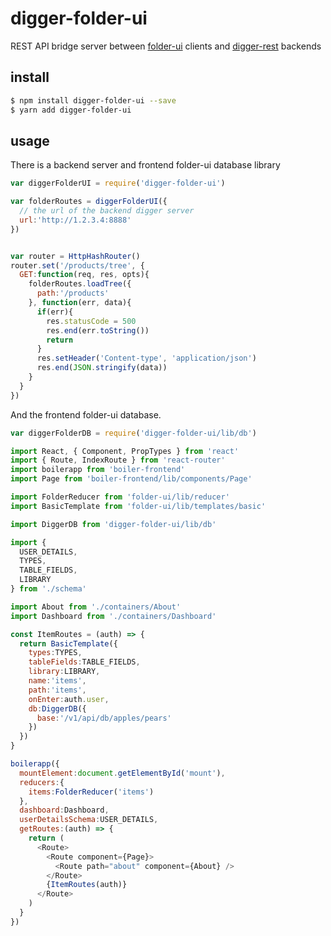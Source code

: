 # digger-folder-ui

REST API bridge server between [folder-ui](https://github.com/binocarlos/folder-ui) clients and [digger-rest](https://github.com/binocarlos/digger-rest) backends

## install

```bash
$ npm install digger-folder-ui --save
$ yarn add digger-folder-ui
```

## usage

There is a backend server and frontend folder-ui database library

```javascript
var diggerFolderUI = require('digger-folder-ui')

var folderRoutes = diggerFolderUI({
  // the url of the backend digger server
  url:'http://1.2.3.4:8888'
})


var router = HttpHashRouter()
router.set('/products/tree', {
  GET:function(req, res, opts){
    folderRoutes.loadTree({
      path:'/products'  
    }, function(err, data){
      if(err){
        res.statusCode = 500
        res.end(err.toString())
        return
      }
      res.setHeader('Content-type', 'application/json')
      res.end(JSON.stringify(data))
    }
  }
})
```

And the frontend folder-ui database.

```javascript
var diggerFolderDB = require('digger-folder-ui/lib/db')

import React, { Component, PropTypes } from 'react'
import { Route, IndexRoute } from 'react-router'
import boilerapp from 'boiler-frontend'
import Page from 'boiler-frontend/lib/components/Page'

import FolderReducer from 'folder-ui/lib/reducer'
import BasicTemplate from 'folder-ui/lib/templates/basic'

import DiggerDB from 'digger-folder-ui/lib/db'

import {
  USER_DETAILS,
  TYPES,
  TABLE_FIELDS,
  LIBRARY
} from './schema'

import About from './containers/About'
import Dashboard from './containers/Dashboard'

const ItemRoutes = (auth) => {
  return BasicTemplate({
    types:TYPES,
    tableFields:TABLE_FIELDS,
    library:LIBRARY,
    name:'items',
    path:'items',
    onEnter:auth.user,
    db:DiggerDB({
      base:'/v1/api/db/apples/pears'
    })
  })
}

boilerapp({
  mountElement:document.getElementById('mount'),
  reducers:{
    items:FolderReducer('items')
  },
  dashboard:Dashboard,
  userDetailsSchema:USER_DETAILS,
  getRoutes:(auth) => {
    return (
      <Route>
        <Route component={Page}>
          <Route path="about" component={About} />
        </Route>
        {ItemRoutes(auth)}
      </Route>
    )
  }
})
```
